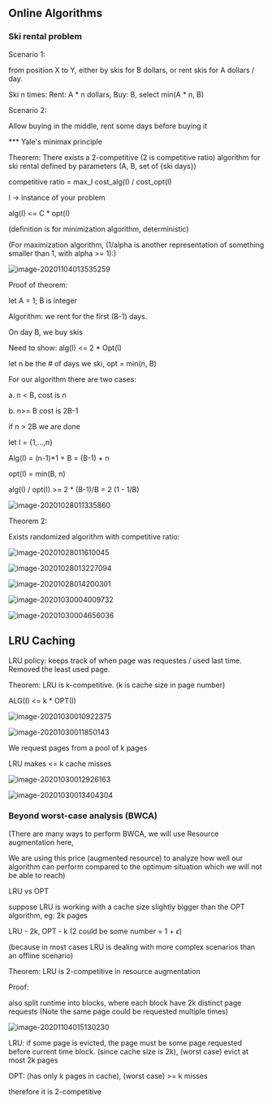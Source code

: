 ## Online Algorithms

### Ski rental problem

Scenario 1:

from position X to Y, either by skis for B dollars, or rent skis for A dollars / day.

Ski n times:	Rent: A * n dollars, Buy: B, select min(A * n, B)

Scenario 2:

Allow buying in the middle, rent some days before buying it

*** Yale's minimax principle

Theorem: There exists a 2-competitive (2 is competitive ratio) algorithm for ski rental defined by parameters (A, B, set of {ski days})

competitive ratio = max_I cost_alg(I) / cost_opt(I)

I -> instance of your problem

alg(I) <= C * opt(I)

(definition is for minimization algorithm, deterministic)

(For maximization algorithm, (1/alpha is another representation of something smaller than 1, with alpha >= 1):)

![image-20201104013535259](/home/Administrator/iffi/.config/Typora/typora-user-images/image-20201104013535259.png)

Proof of theorem:

let A = 1; B is integer

Algorithm: we rent for the first (B-1) days.

On day B, we buy skis

Need to show: alg(I) <= 2 * Opt(I)



let n be the # of days we ski, opt = min(n, B)

For our algorithm there are two cases:

a. n < B, cost is n

b. n>= B cost is 2B-1

if n > 2B we are done

let I = {1,...,n}

Alg(I) = (n-1)*1 + B = (B-1) + n

opt(I) = min(B, n)

alg(I) / opt(I) >= 2 * (B-1)/B = 2 (1 - 1/B)

![image-20201028011335860](/home/Administrator/iffi/.config/Typora/typora-user-images/image-20201028011335860.png)

Theorem 2:

Exists randomized algorithm with competitive ratio:

![image-20201028011610045](/home/Administrator/iffi/.config/Typora/typora-user-images/image-20201028011610045.png)

![image-20201028013227094](/home/Administrator/iffi/.config/Typora/typora-user-images/image-20201028013227094.png)

![image-20201028014200301](/home/Administrator/iffi/.config/Typora/typora-user-images/image-20201028014200301.png)

![image-20201030004009732](/home/Administrator/iffi/.config/Typora/typora-user-images/image-20201030004009732.png)

![image-20201030004656036](/home/Administrator/iffi/.config/Typora/typora-user-images/image-20201030004656036.png)

## LRU Caching

LRU policy: keeps track of when page was requestes / used last time. Removed the least used page.

Theorem: LRU is k-competitive. (k is cache size in page number)

ALG(I) <= k * OPT(I)

![image-20201030010922375](/home/Administrator/iffi/.config/Typora/typora-user-images/image-20201030010922375.png)

![image-20201030011850143](/home/Administrator/iffi/.config/Typora/typora-user-images/image-20201030011850143.png)

We request pages from a pool of k pages

LRU makes <= k cache misses

![image-20201030012926163](/home/Administrator/iffi/.config/Typora/typora-user-images/image-20201030012926163.png)

![image-20201030013404304](/home/Administrator/iffi/.config/Typora/typora-user-images/image-20201030013404304.png)



### Beyond worst-case analysis (BWCA)

(There are many ways to perform BWCA, we will use Resource augmentation here, 

We are using this price (augmented resource) to analyze how well our algorithm can perform compared to the optimum situation which we will not be able to reach)

LRU vs OPT

suppose LRU is working with a cache size slightly bigger than the OPT algorithm, eg: 2k pages

LRU - 2k, OPT - k (2 could be some number = 1 + $\epsilon$)

(because in most cases LRU is dealing with more complex scenarios than an offline scenario)

Theorem: LRU is 2-competitive in resource augmentation

Proof:

also split runtime into blocks, where each block have 2k distinct page requests (Note the same page could be requested multiple times)

![image-20201104015130230](/home/Administrator/iffi/.config/Typora/typora-user-images/image-20201104015130230.png)

LRU: if some page is evicted, the page must be some page requested before current time block. (since cache size is 2k), (worst case) evict at most 2k pages

OPT: (has only k pages in cache), (worst case) >= k misses

therefore it is 2-competitive
